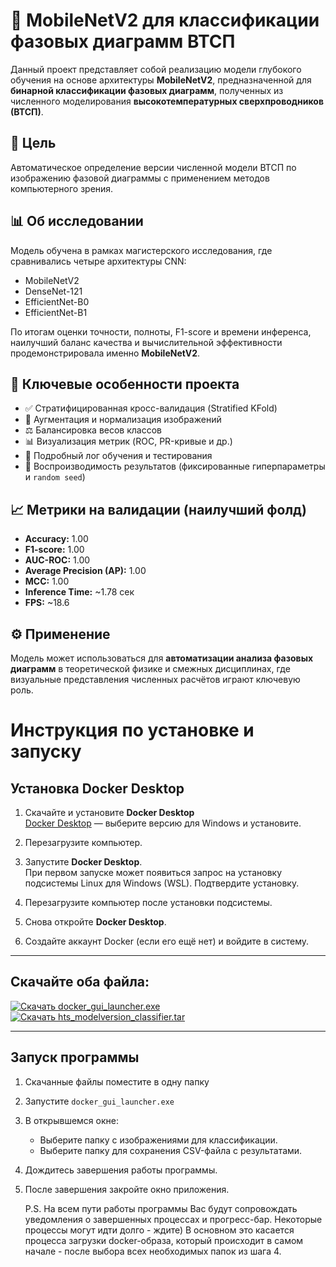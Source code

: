 # 🧠 MobileNetV2 для классификации фазовых диаграмм ВТСП

Данный проект представляет собой реализацию модели глубокого обучения на основе архитектуры **MobileNetV2**, предназначенной для **бинарной классификации фазовых диаграмм**, полученных из численного моделирования **высокотемпературных сверхпроводников (ВТСП)**.

## 📌 Цель

Автоматическое определение версии численной модели ВТСП по изображению фазовой диаграммы с применением методов компьютерного зрения.

## 📊 Об исследовании

Модель обучена в рамках магистерского исследования, где сравнивались четыре архитектуры CNN:

- MobileNetV2  
- DenseNet-121  
- EfficientNet-B0  
- EfficientNet-B1  

По итогам оценки точности, полноты, F1-score и времени инференса, наилучший баланс качества и вычислительной эффективности продемонстрировала именно **MobileNetV2**.

## 🧪 Ключевые особенности проекта

- ✅ Стратифицированная кросс-валидация (Stratified KFold)  
- 🔄 Аугментация и нормализация изображений  
- ⚖️ Балансировка весов классов  
- 📊 Визуализация метрик (ROC, PR-кривые и др.)  
- 📝 Подробный лог обучения и тестирования  
- 🔁 Воспроизводимость результатов (фиксированные гиперпараметры и `random seed`)

## 📈 Метрики на валидации (наилучший фолд)

- **Accuracy:** 1.00  
- **F1-score:** 1.00  
- **AUC-ROC:** 1.00  
- **Average Precision (AP):** 1.00  
- **MCC:** 1.00  
- **Inference Time:** ~1.78 сек  
- **FPS:** ~18.6  

## ⚙️ Применение

Модель может использоваться для **автоматизации анализа фазовых диаграмм** в теоретической физике и смежных дисциплинах, где визуальные представления численных расчётов играют ключевую роль.

# Инструкция по установке и запуску

## Установка Docker Desktop

1. Скачайте и установите **Docker Desktop**  
   [Docker Desktop](https://www.docker.com/products/docker-desktop) — выберите версию для Windows и установите.

2. Перезагрузите компьютер.

3. Запустите **Docker Desktop**.  
   При первом запуске может появиться запрос на установку подсистемы Linux для Windows (WSL). Подтвердите установку.

4. Перезагрузите компьютер после установки подсистемы.

5. Снова откройте **Docker Desktop**.

6. Создайте аккаунт Docker (если его ещё нет) и войдите в систему.

---

## Скачайте оба файла:

[![Скачать docker_gui_launcher.exe](https://img.shields.io/badge/Скачать-docker_gui_launcher.exe-blue)](https://github.com/Serafim-25/HTS_ModelVersion_Classification/raw/main/hts_modelversion_classifier/docker_gui_launcher.exe)  
[![Скачать hts_modelversion_classifier.tar](https://img.shields.io/badge/Скачать-hts_modelversion_classifier.tar-blue)](https://github.com/Serafim-25/HTS_ModelVersion_Classification/raw/main/hts_modelversion_classifier/hts_modelversion_classifier.tar)

---

## Запуск программы

1. Скачанные файлы поместите в одну папку

3. Запустите `docker_gui_launcher.exe`

4. В открывшемся окне:

   - Выберите папку с изображениями для классификации.  
   - Выберите папку для сохранения CSV-файла с результатами.

5. Дождитесь завершения работы программы.

6. После завершения закройте окно приложения.

   P.S. На всем пути работы программы Вас будут сопровождать уведомления о завершенных процессах и прогресс-бар. Некоторые процессы могут идти долго - ждите) В основном это касается процесса загрузки docker-образа, который происходит в самом начале - после выбора всех необходимых папок из шага 4.
